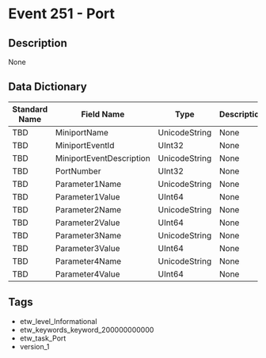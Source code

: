 # Event 251 - Port

## Description
None

## Data Dictionary
|Standard Name|Field Name|Type|Description|Sample Value|
|---|---|---|---|---|
|TBD|MiniportName|UnicodeString|None|`None`|
|TBD|MiniportEventId|UInt32|None|`None`|
|TBD|MiniportEventDescription|UnicodeString|None|`None`|
|TBD|PortNumber|UInt32|None|`None`|
|TBD|Parameter1Name|UnicodeString|None|`None`|
|TBD|Parameter1Value|UInt64|None|`None`|
|TBD|Parameter2Name|UnicodeString|None|`None`|
|TBD|Parameter2Value|UInt64|None|`None`|
|TBD|Parameter3Name|UnicodeString|None|`None`|
|TBD|Parameter3Value|UInt64|None|`None`|
|TBD|Parameter4Name|UnicodeString|None|`None`|
|TBD|Parameter4Value|UInt64|None|`None`|

## Tags
* etw_level_Informational
* etw_keywords_keyword_200000000000
* etw_task_Port
* version_1
